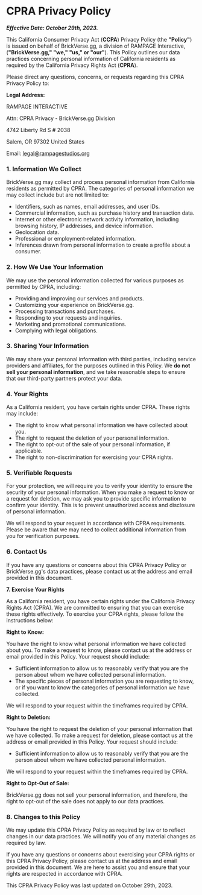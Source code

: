 # CPRA Privacy Policy

_**Effective Date: October 29th, 2023.**_

This California Consumer Privacy Act (**CCPA**) Privacy Policy (the **"Policy"**) is issued on behalf of BrickVerse.gg, a division of RAMPAGE Interactive, (**"BrickVerse.gg," "we," "us," or "our"**). This Policy outlines our data practices concerning personal information of California residents as required by the California Privacy Rights Act (**CPRA**).

Please direct any questions, concerns, or requests regarding this CPRA Privacy Policy to:

**Legal Address:**

RAMPAGE INTERACTIVE&#x20;

Attn: CPRA Privacy - BrickVerse.gg Division&#x20;

4742 Liberty Rd S # 2038&#x20;

Salem, OR 97302 United States&#x20;

Email: [legal@rampagestudios.org](mailto:legal@rampagestudios.org)

### 1. Information We Collect

BrickVerse.gg may collect and process personal information from California residents as permitted by CPRA. The categories of personal information we may collect include but are not limited to:

* Identifiers, such as names, email addresses, and user IDs.
* Commercial information, such as purchase history and transaction data.
* Internet or other electronic network activity information, including browsing history, IP addresses, and device information.
* Geolocation data.
* Professional or employment-related information.
* Inferences drawn from personal information to create a profile about a consumer.

### 2. How We Use Your Information

We may use the personal information collected for various purposes as permitted by CPRA, including:

* Providing and improving our services and products.
* Customizing your experience on BrickVerse.gg.
* Processing transactions and purchases.
* Responding to your requests and inquiries.
* Marketing and promotional communications.
* Complying with legal obligations.

### 3. Sharing Your Information

We may share your personal information with third parties, including service providers and affiliates, for the purposes outlined in this Policy. We **do not sell your personal information**, and we take reasonable steps to ensure that our third-party partners protect your data.

### 4. Your Rights

As a California resident, you have certain rights under CPRA. These rights may include:

* The right to know what personal information we have collected about you.
* The right to request the deletion of your personal information.
* The right to opt-out of the sale of your personal information, if applicable.
* The right to non-discrimination for exercising your CPRA rights.

### 5. Verifiable Requests

For your protection, we will require you to verify your identity to ensure the security of your personal information. When you make a request to know or a request for deletion, we may ask you to provide specific information to confirm your identity. This is to prevent unauthorized access and disclosure of personal information.

We will respond to your request in accordance with CPRA requirements. Please be aware that we may need to collect additional information from you for verification purposes.

### 6. Contact Us

If you have any questions or concerns about this CPRA Privacy Policy or BrickVerse.gg's data practices, please contact us at the address and email provided in this document.

**7. Exercise Your Rights**

As a California resident, you have certain rights under the California Privacy Rights Act (CPRA). We are committed to ensuring that you can exercise these rights effectively. To exercise your CPRA rights, please follow the instructions below:

**Right to Know:**

You have the right to know what personal information we have collected about you. To make a request to know, please contact us at the address or email provided in this Policy. Your request should include:

* Sufficient information to allow us to reasonably verify that you are the person about whom we have collected personal information.
* The specific pieces of personal information you are requesting to know, or if you want to know the categories of personal information we have collected.

We will respond to your request within the timeframes required by CPRA.

**Right to Deletion:**

You have the right to request the deletion of your personal information that we have collected. To make a request for deletion, please contact us at the address or email provided in this Policy. Your request should include:

* Sufficient information to allow us to reasonably verify that you are the person about whom we have collected personal information.

We will respond to your request within the timeframes required by CPRA.

**Right to Opt-Out of Sale:**

BrickVerse.gg does not sell your personal information, and therefore, the right to opt-out of the sale does not apply to our data practices.

### 8. Changes to this Policy

We may update this CPRA Privacy Policy as required by law or to reflect changes in our data practices. We will notify you of any material changes as required by law.

If you have any questions or concerns about exercising your CPRA rights or this CPRA Privacy Policy, please contact us at the address and email provided in this document. We are here to assist you and ensure that your rights are respected in accordance with CPRA.

This CPRA Privacy Policy was last updated on October 29th, 2023.
